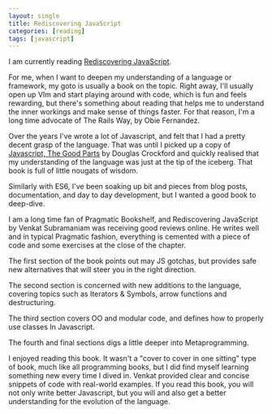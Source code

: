 ```yaml
---
layout: single
title: Rediscovering JavaScript
categories: [reading]
tags: [javascript]
---
```


I am currently reading [Rediscovering JavaScript](https://pragprog.com/book/ves6/rediscovering-javascript).

For me, when I want to deepen my understanding of a language or framework, my
goto is usually a book on the topic. Right away, I'll usually open up VIm and
start playing around with code, which is fun and feels rewarding, but there's something about
reading that helps me to understand the inner workings and make sense of things
faster. For that reason, I'm a long time advocate of The Rails Way, by Obie Fernandez.

Over the years I've wrote a lot of Javascript, and felt that I had a pretty decent
grasp of the language. That was until I picked up a copy of [Javascript, The
Good Parts](http://shop.oreilly.com/product/9780596517748.do) by Douglas Crockford and quickly realised that my understanding
of the language was just at the tip of the iceberg. That book is full of little nougats of wisdom.

Similarly with ES6, I've been soaking up bit and pieces from blog posts,
documentation, and day to day development, but I wanted a good book to
deep-dive.

I am a long time fan of Pragmatic Bookshelf, and Rediscovering JavaScript by
Venkat Subramaniam was receiving good reviews online. He writes well and in
typical Pragmatic fashion, everything is cemented with a piece of code and some
exercises at the close of the chapter.

The first section of the book points out may JS gotchas, but provides safe new alternatives that will steer you in the right direction.

The second section is concerned with new additions to the language, covering topics such as Iterators & Symbols, arrow functions and destructuring.

The third section covers OO and modular code, and defines how to properly use classes In Javascript.

The fourth and final sections digs a little deeper into Metaprogramming.

I enjoyed reading this book. It wasn't a "cover to cover in one sitting" type of
book, much like all programming books, but I did find myself learning something
new every time I dived in. Venkat provided clear and concise snippets of code
with real-world examples. If you read this book, you will not only write better
Javascript, but you will and also get a better understanding for the evolution
of the language.
